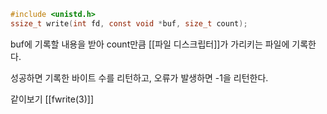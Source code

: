 ~~~c
#include <unistd.h>
ssize_t write(int fd, const void *buf, size_t count);
~~~
buf에 기록할 내용을 받아 count만큼 [[파일 디스크립터]]가 가리키는 파일에 기록한다.

성공하면 기록한 바이트 수를 리턴하고,
오류가 발생하면 -1을 리턴한다.


같이보기
[[fwrite(3)]]